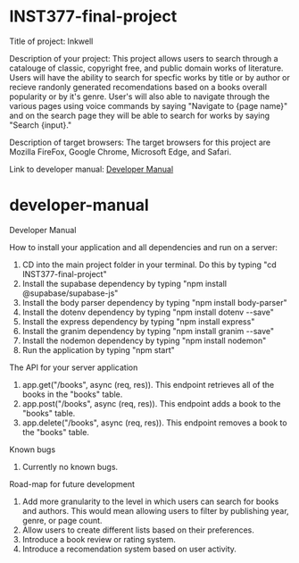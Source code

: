 # INST377-final-project

Title of project:
Inkwell

Description of your project:
This project allows users to search through a catalouge of classic, copyright free, and public domain works of literature. Users will have the ability to search for specfic works by title or by author or recieve randonly generated recomendations based on a books overall popularity or by it's genre. User's will also able to navigate through the various pages using voice commands by saying "Navigate to {page name}" and on the search page they will be able to search for works by saying "Search {input}."

Description of target browsers:
The target browsers for this project are Mozilla FireFox, Google Chrome, Microsoft Edge, and Safari.

Link to developer manual:
[Developer Manual](#developer-manual)

# developer-manual

Developer Manual

How to install your application and all dependencies and run on a server:

1. CD into the main project folder in your terminal. Do this by typing "cd INST377-final-project"
2. Install the supabase dependency by typing "npm install @supabase/supabase-js"
3. Install the body parser dependency by typing "npm install body-parser"
4. Install the dotenv dependency by typing "npm install dotenv --save"
5. Install the express dependency by typing "npm install express"
6. Install the granim dependency by typing "npm install granim --save"
7. Install the nodemon dependency by typing "npm install nodemon"
8. Run the application by typing "npm start"

The API for your server application

1. app.get("/books", async (req, res)). This endpoint retrieves all of the books in the "books" table.
2. app.post("/books", async (req, res)). This endpoint adds a book to the "books" table.
3. app.delete("/books", async (req, res)). This endpoint removes a book to the "books" table.

Known bugs

1. Currently no known bugs.

Road-map for future development

1. Add more granularity to the level in which users can search for books and authors. This would mean allowing users to filter by publishing year, genre, or page count.
2. Allow users to create different lists based on their preferences.
3. Introduce a book review or rating system.
4. Introduce a recomendation system based on user activity.
